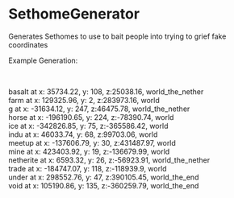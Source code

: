 # SethomeGenerator
Generates Sethomes to use to bait people into trying to grief fake coordinates

Example Generation:

<br />

basalt at x: 35734.22, y: 108, z:25038.16, world_the_nether <br />
farm at x: 129325.96, y: 2, z:283973.16, world <br />
g at x: -31634.12, y: 247, z:46475.78, world_the_nether <br />
horse at x: -196190.65, y: 224, z:-78390.74, world <br />
ice at x: -342826.85, y: 75, z:-365586.42, world <br />
indu at x: 46033.74, y: 68, z:99703.06, world <br />
meetup at x: -137606.79, y: 30, z:431487.97, world <br />
mine at x: 423403.92, y: 19, z:-136679.99, world <br />
netherite at x: 6593.32, y: 26, z:-56923.91, world_the_nether <br />
trade at x: -184747.07, y: 118, z:-118939.9, world <br />
under at x: 298552.76, y: 47, z:390105.45, world_the_end <br />
void at x: 105190.86, y: 135, z:-360259.79, world_the_end <br />



